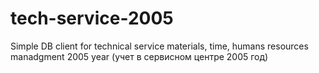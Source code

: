 # tech-service-2005
Simple DB client for technical service materials, time, humans resources manadgment 2005 year  (учет в сервисном центре 2005 год)
